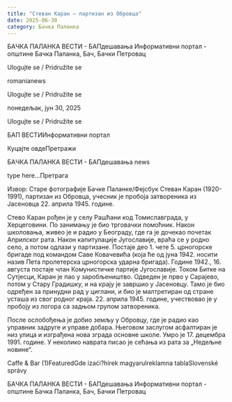 ```yaml
---
title: "Стеван Каран – партизан из Обровца"
date: 2025-06-30
category: Бачка Паланка
---
```


БАЧКА ПАЛАНКА ВЕСТИ - БАПдешавања Информативни портал - општине Бачка Паланка, Бач, Бачки Петровац

Ulogujte se / Pridružite se

romanianews

Ulogujte se / Pridružite se

понедељак, јун 30, 2025

Ulogujte se / Pridružite se

БАП ВЕСТИИнформативни портал

Куцајте овдеПретражи

БАЧКА ПАЛАНКА ВЕСТИ - БАПдешавања news

type here...Претрага

Извор: Старе фотографије Бачке Паланке/Фејсбук
            Стеван Каран (1920-1991), партизан из Обровца, учесник је пробоја затвореника из Јасеновца 22. априла 1945. године.

Стево Каран рођен је у селу Рашћани код Томиславграда, у Херцеговини. По занимању је био трговачки помоћник. Након школовања, живео је и радио у Београду, где га је дочекао почетак Априлског рата. Након капитулације Југославије, враћа се у родно село, а потом одлази у партизане. Постаје део 1. чете 5. црногорске бригаде под командом Саве Ковачевића (која ће од јуна 1942. носити назив Пета пролетерска црногорска ударна бригада). Године 1942., 16. августа постаје члан Комунистичке партије Југославије.
Током Битке на Сутјесци, Каран је пао у заробљеништво. Одведен је прво у Сарајево, потом у Стару Градишку, и на крају је завршио у Јасеновцу. Тамо је био одређен за принудни рад у циглани, и био је малтретиран од стране усташа из свог родног краја. 22. априла 1945. године, учествовао је у пробоју из логора са задњом групом затвореника.


После ослобођења је добио земљу у Обровцу, где је радио као управник задруге и управе добара. Његовом заслугом асфалтиран је низ улица и изграђена нова зграда основне школе. Умро је 17. децембра 1991. године. У неколико наврата писао је сећања из рата за „Недељне новине“.

Caffe & Bar (1)FeaturedGde izaći?hírek magyarulreklamna tablaSlovenské správy

БАЧКА ПАЛАНКА ВЕСТИ - БАПдешавања Информативни портал - општине Бачка Паланка, Бач, Бачки Петровац
